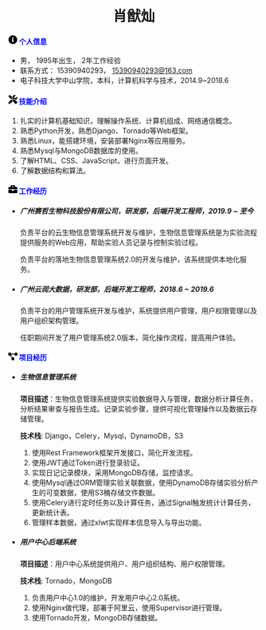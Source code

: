  <center>
     <h1>肖猷灿</h1>
 </center>
 <style>
     .blue{
       color: blue;
     }
     img{
       width: 18px;
     }
 </style>

 #### <img src="assets/info-circle-solid.svg">  <span class="blue">个人信息</span>

 - 男， 1995年出生， 2年工作经验
 - 联系方式： 15390940293，  15390940293@163.com
 - 电子科技大学中山学院，本科，计算机科学与技术，2014.9~2018.6

#### <img src="assets/tools-solid.svg"> <span class="blue">技能介绍</span>

  1. 扎实的计算机基础知识，理解操作系统、计算机组成、网络通信概念。
  2. 熟悉Python开发，熟悉Django、Tornado等Web框架。
  3. 熟悉Linux，能搭建环境，安装部署Nginx等应用服务。
  4. 熟悉Mysql与MongoDB数据库的使用。
  5. 了解HTML、CSS、JavaScript，进行页面开发。
  6. 了解数据结构和算法。

#### <img src="assets/briefcase-solid.svg"> <span class="blue">工作经历</span>

- ##### 广州赛哲生物科技股份有限公司，研发部，后端开发工程师，2019.9 ~ 至今

   负责平台的云生物信息管理系统开发与维护，生物信息管理系统是为实验流程提供服务的Web应用，帮助实验人员记录与控制实验过程。

   负责平台的落地生物信息管理系统2.0的开发与维护，该系统提供本地化服务。

- ##### 广州云润大数据，研发部，后端开发工程师，2018.6 ~ 2019.6

   负责平台的用户管理系统开发与维护，系统提供用户管理，用户权限管理以及用户组织架构管理。

   任职期间开发了用户管理系统2.0版本，简化操作流程，提高用户体验。

#### <img src="assets/project-diagram-solid.svg"> <span class="blue">项目经历</span>

- ##### 生物信息管理系统

  **项目描述**：生物信息管理系统提供实验数据导入与管理，数据分析计算任务，分析结果审查与报告生成。记录实验步骤，提供可视化管理操作以及数据云存储管理。

  **技术栈**:  Django，Celery，Mysql，DynamoDB，S3

  1. 使用Rest Framework框架开发接口，简化开发流程。
  2. 使用JWT通过Token进行登录验证。
  3. 实现日记记录模块，采用MongoDB存储，监控请求。
  4. 使用Mysql通过ORM管理实验关联数据，使用DynamoDB存储实验分析产生的可变数据，使用S3桶存储文件数据。
  5. 使用Celery进行定时任务以及计算任务，通过Signal触发统计计算任务，更新统计表。
  6. 管理样本数据，通过xlwt实现样本信息导入与导出功能。

- ##### 用户中心后端系统

    **项目描述**：用户中心系统提供用户、用户组织结构、用户权限管理。

    **技术栈**:  Tornado，MongoDB

    1. 负责用户中心1.0的维护，开发用户中心2.0系统。
    2. 使用Nginx做代理，部署于阿里云，使用Supervisor进行管理。
    3. 使用Tornado开发，MongoDB存储数据。
